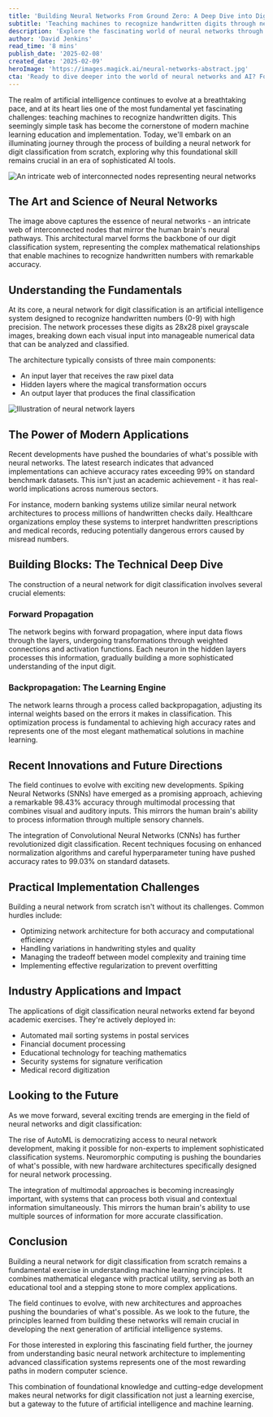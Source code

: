 ```yaml
---
title: 'Building Neural Networks From Ground Zero: A Deep Dive into Digit Classification'
subtitle: 'Teaching machines to recognize handwritten digits through neural network fundamentals'
description: 'Explore the fascinating world of neural networks through the lens of digit classification. Learn how these fundamental AI systems are built from scratch, understand their core components, and discover their wide-ranging applications in modern technology. From banking to healthcare, see how this cornerstone of machine learning continues to shape our digital future.'
author: 'David Jenkins'
read_time: '8 mins'
publish_date: '2025-02-08'
created_date: '2025-02-09'
heroImage: 'https://images.magick.ai/neural-networks-abstract.jpg'
cta: 'Ready to dive deeper into the world of neural networks and AI? Follow us on LinkedIn for regular updates on cutting-edge developments in machine learning, practical implementation guides, and insights from industry experts who are shaping the future of AI technology.'
---
```


The realm of artificial intelligence continues to evolve at a breathtaking pace, and at its heart lies one of the most fundamental yet fascinating challenges: teaching machines to recognize handwritten digits. This seemingly simple task has become the cornerstone of modern machine learning education and implementation. Today, we'll embark on an illuminating journey through the process of building a neural network for digit classification from scratch, exploring why this foundational skill remains crucial in an era of sophisticated AI tools.

![An intricate web of interconnected nodes representing neural networks](https://i.magick.ai/PIXE/1739096043216_magick_img.webp)

## The Art and Science of Neural Networks

The image above captures the essence of neural networks - an intricate web of interconnected nodes that mirror the human brain's neural pathways. This architectural marvel forms the backbone of our digit classification system, representing the complex mathematical relationships that enable machines to recognize handwritten numbers with remarkable accuracy.

## Understanding the Fundamentals

At its core, a neural network for digit classification is an artificial intelligence system designed to recognize handwritten numbers (0-9) with high precision. The network processes these digits as 28x28 pixel grayscale images, breaking down each visual input into manageable numerical data that can be analyzed and classified.

The architecture typically consists of three main components:
- An input layer that receives the raw pixel data
- Hidden layers where the magical transformation occurs
- An output layer that produces the final classification

![Illustration of neural network layers](https://i.magick.ai/PIXE/1739096043220_magick_img.webp)

## The Power of Modern Applications

Recent developments have pushed the boundaries of what's possible with neural networks. The latest research indicates that advanced implementations can achieve accuracy rates exceeding 99% on standard benchmark datasets. This isn't just an academic achievement - it has real-world implications across numerous sectors.

For instance, modern banking systems utilize similar neural network architectures to process millions of handwritten checks daily. Healthcare organizations employ these systems to interpret handwritten prescriptions and medical records, reducing potentially dangerous errors caused by misread numbers.

## Building Blocks: The Technical Deep Dive

The construction of a neural network for digit classification involves several crucial elements:

### Forward Propagation
The network begins with forward propagation, where input data flows through the layers, undergoing transformations through weighted connections and activation functions. Each neuron in the hidden layers processes this information, gradually building a more sophisticated understanding of the input digit.

### Backpropagation: The Learning Engine
The network learns through a process called backpropagation, adjusting its internal weights based on the errors it makes in classification. This optimization process is fundamental to achieving high accuracy rates and represents one of the most elegant mathematical solutions in machine learning.

## Recent Innovations and Future Directions

The field continues to evolve with exciting new developments. Spiking Neural Networks (SNNs) have emerged as a promising approach, achieving a remarkable 98.43% accuracy through multimodal processing that combines visual and auditory inputs. This mirrors the human brain's ability to process information through multiple sensory channels.

The integration of Convolutional Neural Networks (CNNs) has further revolutionized digit classification. Recent techniques focusing on enhanced normalization algorithms and careful hyperparameter tuning have pushed accuracy rates to 99.03% on standard datasets.

## Practical Implementation Challenges

Building a neural network from scratch isn't without its challenges. Common hurdles include:

- Optimizing network architecture for both accuracy and computational efficiency
- Handling variations in handwriting styles and quality
- Managing the tradeoff between model complexity and training time
- Implementing effective regularization to prevent overfitting

## Industry Applications and Impact

The applications of digit classification neural networks extend far beyond academic exercises. They're actively deployed in:

- Automated mail sorting systems in postal services
- Financial document processing
- Educational technology for teaching mathematics
- Security systems for signature verification
- Medical record digitization

## Looking to the Future

As we move forward, several exciting trends are emerging in the field of neural networks and digit classification:

The rise of AutoML is democratizing access to neural network development, making it possible for non-experts to implement sophisticated classification systems. Neuromorphic computing is pushing the boundaries of what's possible, with new hardware architectures specifically designed for neural network processing.

The integration of multimodal approaches is becoming increasingly important, with systems that can process both visual and contextual information simultaneously. This mirrors the human brain's ability to use multiple sources of information for more accurate classification.

## Conclusion

Building a neural network for digit classification from scratch remains a fundamental exercise in understanding machine learning principles. It combines mathematical elegance with practical utility, serving as both an educational tool and a stepping stone to more complex applications.

The field continues to evolve, with new architectures and approaches pushing the boundaries of what's possible. As we look to the future, the principles learned from building these networks will remain crucial in developing the next generation of artificial intelligence systems.

For those interested in exploring this fascinating field further, the journey from understanding basic neural network architecture to implementing advanced classification systems represents one of the most rewarding paths in modern computer science.

This combination of foundational knowledge and cutting-edge development makes neural networks for digit classification not just a learning exercise, but a gateway to the future of artificial intelligence and machine learning.